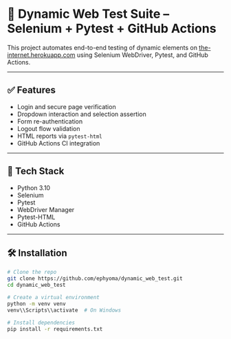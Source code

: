 # 🧪 Dynamic Web Test Suite – Selenium + Pytest + GitHub Actions

This project automates end-to-end testing of dynamic elements on [the-internet.herokuapp.com](https://the-internet.herokuapp.com) using Selenium WebDriver, Pytest, and GitHub Actions.

---

## ✅ Features

- Login and secure page verification
- Dropdown interaction and selection assertion
- Form re-authentication
- Logout flow validation
- HTML reports via `pytest-html`
- GitHub Actions CI integration

---

## 🔧 Tech Stack

- Python 3.10
- Selenium
- Pytest
- WebDriver Manager
- Pytest-HTML
- GitHub Actions

---

## 🛠 Installation

```bash
# Clone the repo
git clone https://github.com/ephyoma/dynamic_web_test.git
cd dynamic_web_test

# Create a virtual environment
python -m venv venv
venv\\Scripts\\activate  # On Windows

# Install dependencies
pip install -r requirements.txt
